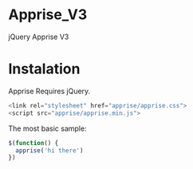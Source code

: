 # Apprise_V3
jQuery Apprise V3


# Instalation

Apprise Requires jQuery.

```js
<link rel="stylesheet" href="apprise/apprise.css">
<script src="apprise/apprise.min.js">
```
The most basic sample:

```js
$(function() {
  apprise('hi there')
})
```
